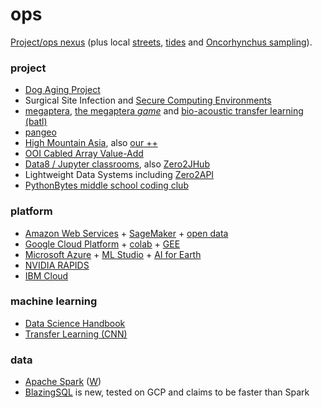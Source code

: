 # ops

[Project/ops nexus](http://github.com/robfatland/ops) (plus local [streets](https://web6.seattle.gov/travelers/), [tides](http://www.dairiki.org/tides/daily.php/ert) and [Oncorhynchus sampling](http://github.com/robfatland/flyingbosun)).


### project


* [Dog Aging Project](http://dogagingproject.com/)
* Surgical Site Infection and [Secure Computing Environments](https://github.com/robfatland/sce)
* [megaptera](http://github.com/robfatland/whalebooks), 
[the megaptera *game*](http://megaptera.swipesforscience.org/#/) and 
[bio-acoustic transfer learning (batl)](https://github.com/pshivraj/batl)
* [pangeo](http://pangeo.io)
* [High Mountain Asia](http://himat.org/), also [our ++](https://cloudmaven.github.io/documentation/ccs_high_mountain_asia.html)
* [OOI Cabled Array Value-Add](http://github.com/robfatland/synoptic)
* [Data8 / Jupyter classrooms](http://data8.org/), also [Zero2JHub](https://zero-to-jupyterhub.readthedocs.io/en/latest/)
* Lightweight Data Systems including [Zero2API](https://github.com/robfatland/Zero2API)
* [PythonBytes middle school coding club](https://github.com/robfatland/pythonbytes)


### platform


* [Amazon Web Services](http://aws.amazon.com) + [SageMaker](https://aws.amazon.com/sagemaker/) + 
[open data](https://registry.opendata.aws/)
* [Google Cloud Platform](http://cloud.google.com) + 
[colab](https://colab.research.google.com/) +
[GEE](https://earthengine.google.com)
* [Microsoft Azure](http://azure.microsoft.com) + 
[ML Studio](https://studio.azureml.net) +
[AI for Earth](https://www.microsoft.com/en-us/ai/ai-for-earth)
* [NVIDIA RAPIDS](https://rapids.ai/)
* [IBM Cloud](https://www.ibm.com/cloud)


### machine learning


* [Data Science Handbook](https://jakevdp.github.io/PythonDataScienceHandbook/)
* [Transfer Learning (CNN)](https://github.com/pshivraj/batl)


### data

* [Apache Spark](https://spark.apache.org/documentation.html) 
([W](https://en.wikipedia.org/wiki/Apache_Spark))
* [BlazingSQL](https://docs.blazingdb.com) is new, tested on GCP and claims to be faster than Spark
